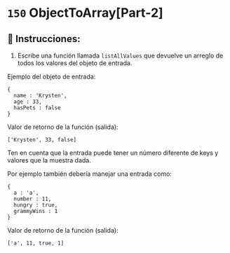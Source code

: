 # `150` ObjectToArray[Part-2]

## 📝 Instrucciones:

1. Escribe una función llamada `listAllValues` que devuelve un arreglo de todos los valores del objeto de entrada.

Ejemplo del objeto de entrada:

```Js
{
  name : 'Krysten',
  age : 33,
  hasPets : false
}
```
Valor de retorno de la función (salida):

```Js
['Krysten', 33, false]
```
Ten en cuenta que la entrada puede tener un número diferente de keys y valores que la muestra dada.

Por ejemplo también debería manejar una entrada como:

```Js
{
  a : 'a',
  number : 11,
  hungry : true,
  grammyWins : 1
}
```
Valor de retorno de la función (salida):

```Js
['a', 11, true, 1]
```
